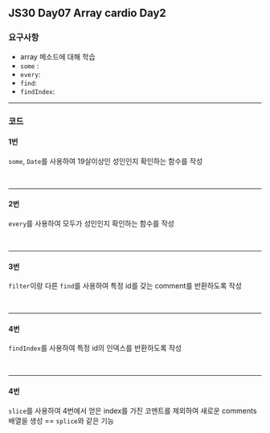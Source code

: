 ## JS30 Day07 Array cardio Day2



### 요구사항

- array 메소드에 대해 학습
- `some` :
- `every`:
- `find`:
- `findIndex`:





---

### 코드

#### 1번

`some`, `Date`를 사용하여 19살이상인 성인인지 확인하는 함수를 작성

<br>

---

#### 2번

`every`를 사용하여 모두가 성인인지 확인하는 함수를 작성

<br>

---

#### 3번

`filter`이랑 다른 `find`를 사용하여 특정 id를 갖는  comment를 반환하도록 작성

<br>

---

#### 4번

`findIndex`를 사용하여 특정 id의 인덱스를 반환하도록 작성

<br>

---

#### 4번

`slice`를 사용하여 4번에서 얻은 index를 가진 코멘트를 제외하여 새로운 comments배열을 생성 == `splice`와 같은 기능